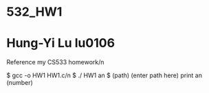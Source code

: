 # 532_HW1
# Hung-Yi Lu  lu0106
Reference my CS533 homework/n

$ gcc -o HW1 HW1.c/n
$ ./ HW1 an
$ (path) (enter path here)
print an (number)
